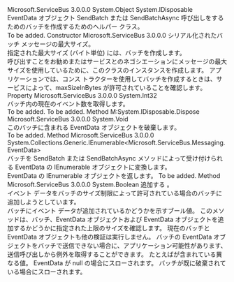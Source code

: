 <Type Name="EventDataBatch" FullName="Microsoft.ServiceBus.Messaging.EventDataBatch">
  <TypeSignature Language="C#" Value="public sealed class EventDataBatch : IDisposable" />
  <TypeSignature Language="ILAsm" Value=".class public auto ansi sealed beforefieldinit EventDataBatch extends System.Object implements class System.IDisposable" />
  <TypeSignature Language="DocId" Value="T:Microsoft.ServiceBus.Messaging.EventDataBatch" />
  <TypeSignature Language="VB.NET" Value="Public NotInheritable Class EventDataBatch&#xA;Implements IDisposable" />
  <TypeSignature Language="F#" Value="type EventDataBatch = class&#xA;    interface IDisposable" />
  <AssemblyInfo>
    <AssemblyName>Microsoft.ServiceBus</AssemblyName>
    <AssemblyVersion>3.0.0.0</AssemblyVersion>
  </AssemblyInfo>
  <Base>
    <BaseTypeName>System.Object</BaseTypeName>
  </Base>
  <Interfaces>
    <Interface>
      <InterfaceName>System.IDisposable</InterfaceName>
    </Interface>
  </Interfaces>
  <Docs>
    <summary>
            EventData オブジェクト SendBatch または SendBatchAsync 呼び出しをするためのバッチを作成するためのヘルパー クラス。
            </summary>
    <remarks>To be added.</remarks>
  </Docs>
  <Members>
    <Member MemberName=".ctor">
      <MemberSignature Language="C#" Value="public EventDataBatch (long maxSizeInBytes);" />
      <MemberSignature Language="ILAsm" Value=".method public hidebysig specialname rtspecialname instance void .ctor(int64 maxSizeInBytes) cil managed" />
      <MemberSignature Language="DocId" Value="M:Microsoft.ServiceBus.Messaging.EventDataBatch.#ctor(System.Int64)" />
      <MemberSignature Language="VB.NET" Value="Public Sub New (maxSizeInBytes As Long)" />
      <MemberSignature Language="F#" Value="new Microsoft.ServiceBus.Messaging.EventDataBatch : int64 -&gt; Microsoft.ServiceBus.Messaging.EventDataBatch" Usage="new Microsoft.ServiceBus.Messaging.EventDataBatch maxSizeInBytes" />
      <MemberType>Constructor</MemberType>
      <AssemblyInfo>
        <AssemblyName>Microsoft.ServiceBus</AssemblyName>
        <AssemblyVersion>3.0.0.0</AssemblyVersion>
      </AssemblyInfo>
      <Parameters>
        <Parameter Name="maxSizeInBytes" Type="System.Int64" />
      </Parameters>
      <Docs>
        <param name="maxSizeInBytes">シリアル化されたバッチ メッセージの最大サイズ。</param>
        <summary>
            指定された最大サイズ (バイト単位) には、バッチを作成します。
            </summary>
        <remarks>
            呼び出すことをお勧め<see cref="M:Microsoft.ServiceBus.Messaging.EventHubClient.CreateBatch" />または<see cref="M:Microsoft.ServiceBus.Messaging.EventHubSender.CreateBatch" />サービスとのネゴシエーションにメッセージの最大サイズを使用しているために、このクラスのインスタンスを作成します。
            アプリケーションでは、コンス トラクターを使用してバッチを作成するときは、サービスによって、maxSizeInBytes が許可されていることを確認します。
            </remarks>
      </Docs>
    </Member>
    <Member MemberName="Count">
      <MemberSignature Language="C#" Value="public int Count { get; }" />
      <MemberSignature Language="ILAsm" Value=".property instance int32 Count" />
      <MemberSignature Language="DocId" Value="P:Microsoft.ServiceBus.Messaging.EventDataBatch.Count" />
      <MemberSignature Language="VB.NET" Value="Public ReadOnly Property Count As Integer" />
      <MemberSignature Language="F#" Value="member this.Count : int" Usage="Microsoft.ServiceBus.Messaging.EventDataBatch.Count" />
      <MemberType>Property</MemberType>
      <AssemblyInfo>
        <AssemblyName>Microsoft.ServiceBus</AssemblyName>
        <AssemblyVersion>3.0.0.0</AssemblyVersion>
      </AssemblyInfo>
      <ReturnValue>
        <ReturnType>System.Int32</ReturnType>
      </ReturnValue>
      <Docs>
        <summary>バッチ内の現在のイベント数を取得します。</summary>
        <value>To be added.</value>
        <remarks>To be added.</remarks>
      </Docs>
    </Member>
    <Member MemberName="Dispose">
      <MemberSignature Language="C#" Value="public void Dispose ();" />
      <MemberSignature Language="ILAsm" Value=".method public hidebysig newslot virtual instance void Dispose() cil managed" />
      <MemberSignature Language="DocId" Value="M:Microsoft.ServiceBus.Messaging.EventDataBatch.Dispose" />
      <MemberSignature Language="VB.NET" Value="Public Sub Dispose ()" />
      <MemberSignature Language="F#" Value="abstract member Dispose : unit -&gt; unit&#xA;override this.Dispose : unit -&gt; unit" Usage="eventDataBatch.Dispose " />
      <MemberType>Method</MemberType>
      <Implements>
        <InterfaceMember>M:System.IDisposable.Dispose</InterfaceMember>
      </Implements>
      <AssemblyInfo>
        <AssemblyName>Microsoft.ServiceBus</AssemblyName>
        <AssemblyVersion>3.0.0.0</AssemblyVersion>
      </AssemblyInfo>
      <ReturnValue>
        <ReturnType>System.Void</ReturnType>
      </ReturnValue>
      <Parameters />
      <Docs>
        <summary>このバッチに含まれる EventData オブジェクトを破棄します。</summary>
        <remarks>To be added.</remarks>
      </Docs>
    </Member>
    <Member MemberName="ToEnumerable">
      <MemberSignature Language="C#" Value="public System.Collections.Generic.IEnumerable&lt;Microsoft.ServiceBus.Messaging.EventData&gt; ToEnumerable ();" />
      <MemberSignature Language="ILAsm" Value=".method public hidebysig instance class System.Collections.Generic.IEnumerable`1&lt;class Microsoft.ServiceBus.Messaging.EventData&gt; ToEnumerable() cil managed" />
      <MemberSignature Language="DocId" Value="M:Microsoft.ServiceBus.Messaging.EventDataBatch.ToEnumerable" />
      <MemberSignature Language="VB.NET" Value="Public Function ToEnumerable () As IEnumerable(Of EventData)" />
      <MemberSignature Language="F#" Value="member this.ToEnumerable : unit -&gt; seq&lt;Microsoft.ServiceBus.Messaging.EventData&gt;" Usage="eventDataBatch.ToEnumerable " />
      <MemberType>Method</MemberType>
      <AssemblyInfo>
        <AssemblyName>Microsoft.ServiceBus</AssemblyName>
        <AssemblyVersion>3.0.0.0</AssemblyVersion>
      </AssemblyInfo>
      <ReturnValue>
        <ReturnType>System.Collections.Generic.IEnumerable&lt;Microsoft.ServiceBus.Messaging.EventData&gt;</ReturnType>
      </ReturnValue>
      <Parameters />
      <Docs>
        <summary>バッチを SendBatch または SendBatchAsync メソッドによって受け付けられる EventData の IEnumerable オブジェクトに変換します。</summary>
        <returns>EventData の IEnumerable オブジェクトを返します。</returns>
        <remarks>To be added.</remarks>
      </Docs>
    </Member>
    <Member MemberName="TryAdd">
      <MemberSignature Language="C#" Value="public bool TryAdd (Microsoft.ServiceBus.Messaging.EventData eventData);" />
      <MemberSignature Language="ILAsm" Value=".method public hidebysig instance bool TryAdd(class Microsoft.ServiceBus.Messaging.EventData eventData) cil managed" />
      <MemberSignature Language="DocId" Value="M:Microsoft.ServiceBus.Messaging.EventDataBatch.TryAdd(Microsoft.ServiceBus.Messaging.EventData)" />
      <MemberSignature Language="F#" Value="member this.TryAdd : Microsoft.ServiceBus.Messaging.EventData -&gt; bool" Usage="eventDataBatch.TryAdd eventData" />
      <MemberType>Method</MemberType>
      <AssemblyInfo>
        <AssemblyName>Microsoft.ServiceBus</AssemblyName>
        <AssemblyVersion>3.0.0.0</AssemblyVersion>
      </AssemblyInfo>
      <ReturnValue>
        <ReturnType>System.Boolean</ReturnType>
      </ReturnValue>
      <Parameters>
        <Parameter Name="eventData" Type="Microsoft.ServiceBus.Messaging.EventData" />
      </Parameters>
      <Docs>
        <param name="eventData">追加する <see cref="T:Microsoft.ServiceBus.Messaging.EventData" />。</param>
        <summary>イベント データをバッチのサイズ制限によって許可されている場合のバッチに追加しようとしています。</summary>
        <returns>バッチにイベント データが追加されているかどうかを示すブール値。</returns>
        <remarks>
            このメソッドは、バッチ、EventData オブジェクトおよび EventData オブジェクトを追加するかどうかに指定された上限のサイズを確認します。 現在のバッチと EventData オブジェクトも他の検証は実行しません。 バッチの EventData オブジェクトをバッチで送信できない場合に、アプリケーション可能性があります、送信呼び出しから例外を取得することができます。 たとえばが含まれている異なる<see cref="P:Microsoft.ServiceBus.Messaging.EventData.PartitionKey" />値。
            </remarks>
        <exception cref="T:System.ArgumentNullException">EventData が null の場合にスローされます。</exception>
        <exception cref="T:System.ObjectDisposedException">バッチが既に破棄されている場合にスローされます。</exception>
      </Docs>
    </Member>
  </Members>
</Type>